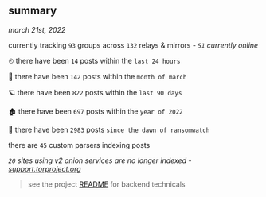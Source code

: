 
## summary
_march 21st, 2022_

currently tracking `93` groups across `132` relays & mirrors - _`51` currently online_

⏲ there have been `14` posts within the `last 24 hours`

🦈 there have been `142` posts within the `month of march`

🪐 there have been `822` posts within the `last 90 days`

🏚 there have been `697` posts within the `year of 2022`

🦕 there have been `2983` posts `since the dawn of ransomwatch`

there are `45` custom parsers indexing posts

_`20` sites using v2 onion services are no longer indexed - [support.torproject.org](https://support.torproject.org/onionservices/v2-deprecation/)_

> see the project [README](https://github.com/thetanz/ransomwatch#ransomwatch--) for backend technicals
